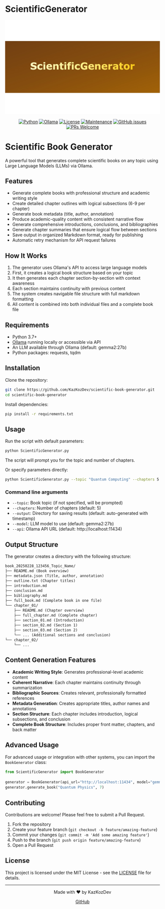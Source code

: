 # ScientificGenerator

<div align="center">

<img src="images/banner.jpg" alt="ScientificGenerator" width="800"/>

[![Python](https://img.shields.io/badge/Python-3.7+-blue.svg)](https://www.python.org/downloads/)
[![Ollama](https://img.shields.io/badge/LLM-Ollama-orange.svg)](https://ollama.ai)
[![License](https://img.shields.io/badge/license-MIT-green.svg)](https://github.com/KazKozDev/scientific-book-generator/blob/master/LICENSE)
[![Maintenance](https://img.shields.io/badge/Maintained%3F-yes-green.svg)](https://github.com/KazKozDev/scientific-book-generator/graphs/commit-activity)
[![GitHub issues](https://img.shields.io/github/issues/KazKozDev/scientific-book-generator)](https://github.com/KazKozDev/scientific-book-generator/issues)
[![PRs Welcome](https://img.shields.io/badge/PRs-welcome-brightgreen.svg)](https://makeapullrequest.com)

</div>

# Scientific Book Generator

A powerful tool that generates complete scientific books on any topic using Large Language Models (LLMs) via Ollama.

## Features

- Generate complete books with professional structure and academic writing style
- Create detailed chapter outlines with logical subsections (6-9 per chapter)
- Generate book metadata (title, author, annotation)
- Produce academic-quality content with consistent narrative flow
- Generate comprehensive introductions, conclusions, and bibliographies
- Generate chapter summaries that ensure logical flow between sections
- Save output in organized Markdown format, ready for publishing
- Automatic retry mechanism for API request failures

## How It Works

1. The generator uses Ollama's API to access large language models
2. First, it creates a logical book structure based on your topic
3. It then generates each chapter section-by-section with context awareness
4. Each section maintains continuity with previous content
5. The system creates navigable file structure with full markdown formatting
6. All content is combined into both individual files and a complete book file

## Requirements

- Python 3.7+
- [Ollama](https://ollama.ai/) running locally or accessible via API
- An LLM available through Ollama (default: gemma2:27b)
- Python packages: requests, tqdm

## Installation

Clone the repository:

```bash
git clone https://github.com/KazKozDev/scientific-book-generator.git
cd scientific-book-generator
```

Install dependencies:

```bash
pip install -r requirements.txt
```

## Usage

Run the script with default parameters:

```bash
python ScientificGenerator.py
```

The script will prompt you for the topic and number of chapters.

Or specify parameters directly:

```bash
python ScientificGenerator.py --topic "Quantum Computing" --chapters 5
```

### Command line arguments

- `--topic`: Book topic (if not specified, will be prompted)
- `--chapters`: Number of chapters (default: 5)
- `--output`: Directory for saving results (default: auto-generated with timestamp)
- `--model`: LLM model to use (default: gemma2:27b)
- `--api`: Ollama API URL (default: http://localhost:11434)

## Output Structure

The generator creates a directory with the following structure:

```
book_20250228_123456_Topic_Name/
├── README.md (Book overview)
├── metadata.json (Title, author, annotation)
├── outline.txt (Chapter titles)
├── introduction.md
├── conclusion.md
├── bibliography.md
├── full_book.md (Complete book in one file)
└── chapter_01/
    ├── README.md (Chapter overview)
    ├── full_chapter.md (Complete chapter)
    ├── section_01.md (Introduction)
    ├── section_02.md (Section 1)
    ├── section_03.md (Section 2)
    └── ... (Additional sections and conclusion)
└── chapter_02/
    └── ...
```

## Content Generation Features

- **Academic Writing Style**: Generates professional-level academic content
- **Coherent Narrative**: Each chapter maintains continuity through summarization
- **Bibliographic Sources**: Creates relevant, professionally formatted references
- **Metadata Generation**: Creates appropriate titles, author names and annotations
- **Section Structure**: Each chapter includes introduction, logical subsections, and conclusion
- **Complete Book Structure**: Includes proper front matter, chapters, and back matter

## Advanced Usage

For advanced usage or integration with other systems, you can import the `BookGenerator` class:

```python
from ScientificGenerator import BookGenerator

generator = BookGenerator(api_url="http://localhost:11434", model="gemma2:27b")
generator.generate_book("Quantum Physics", 7)
```

## Contributing

Contributions are welcome! Please feel free to submit a Pull Request.

1. Fork the repository
2. Create your feature branch (`git checkout -b feature/amazing-feature`)
3. Commit your changes (`git commit -m 'Add some amazing feature'`)
4. Push to the branch (`git push origin feature/amazing-feature`)
5. Open a Pull Request

## License

This project is licensed under the MIT License - see the [LICENSE](LICENSE) file for details.

---
<div align="center">
Made with ❤️ by KazKozDev

[GitHub](https://github.com/KazKozDev)
</div>